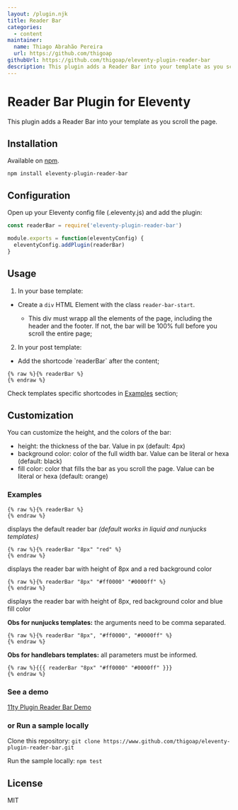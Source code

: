 ```yaml
---
layout: /plugin.njk
title: Reader Bar
categories:
  - content
maintainer:
  name: Thiago Abrahão Pereira
  url: https://github.com/thigoap
githubUrl: https://github.com/thigoap/eleventy-plugin-reader-bar
description: This plugin adds a Reader Bar into your template as you scroll the page.
---
```

# Reader Bar Plugin for Eleventy

This plugin adds a Reader Bar into your template as you scroll the page.

## Installation

Available on [npm](https://www.npmjs.com/package/eleventy-plugin-reader-bar).

`npm install eleventy-plugin-reader-bar`

## Configuration

Open up your Eleventy config file (.eleventy.js) and add the plugin:

```js
const readerBar = require('eleventy-plugin-reader-bar')

module.exports = function(eleventyConfig) {
  eleventyConfig.addPlugin(readerBar)
}
```

## Usage

1. In your base template:

* Create a `div` HTML Element with the class `reader-bar-start`.

  * This div must wrapp all the elements of the page, including the header and the footer. If not, the bar will be 100% full before you scroll the entire page;

2. In your post template:

* Add the shortcode \`readerBar\` after the content;

```twig
{% raw %}{% readerBar %}
{% endraw %}
```

Check templates specific shortcodes in [Examples](#examples) section; 


## Customization

You can customize the height, and the colors of the bar:

* height: the thickness of the bar. Value in px (default: 4px)
* background color: color of the full width bar. Value can be literal or hexa (default: black)
* fill color: color that fills the bar as you scroll the page. Value can be literal or hexa (default: orange)

### Examples

```twig
{% raw %}{% readerBar %}
{% endraw %}
```

displays the default reader bar *(default works in liquid and nunjucks templates)*

```twig
{% raw %}{% readerBar "8px" "red" %}
{% endraw %}
```

displays the reader bar with height of 8px and a red background color

```twig
{% raw %}{% readerBar "8px" "#ff0000" "#0000ff" %}
{% endraw %}
```

displays the reader bar with height of 8px, red background color and blue fill color

**Obs for nunjucks templates:** the arguments need to be comma separated.

```twig
{% raw %}{% readerBar "8px", "#ff0000", "#0000ff" %}
{% endraw %}
```

**Obs for handlebars templates:** all parameters must be informed.

```twig
{% raw %}{{{ readerBar "8px" "#ff0000" "#0000ff" }}}
{% endraw %}
```

### See a demo

[11ty Plugin Reader Bar Demo](https://11typluginreaderbar.vercel.app/)

### or Run a sample locally

Clone this repository: `git clone https://www.github.com/thigoap/eleventy-plugin-reader-bar.git`

Run the sample locally: `npm test` 

## License

MIT